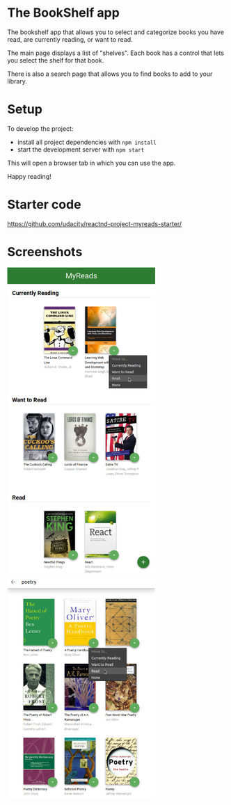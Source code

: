 # The BookShelf app

The bookshelf app that allows you to select and categorize books you have read, are currently reading, or want to read.

The main page displays a list of "shelves". Each book has a control that lets you select the shelf for that book.

There is also a search page that allows you to find books to add to your library.

# Setup

To develop the project:

* install all project dependencies with `npm install`
* start the development server with `npm start`

This will open a browser tab in which you can use the app.

Happy reading!

# Starter code

https://github.com/udacity/reactnd-project-myreads-starter/

# Screenshots

<img src='screenshots/home.png' width='340px' style="margin-right: 40px;">
<img src='screenshots/search.png' width='340px' style="margin-right: 40px;">
